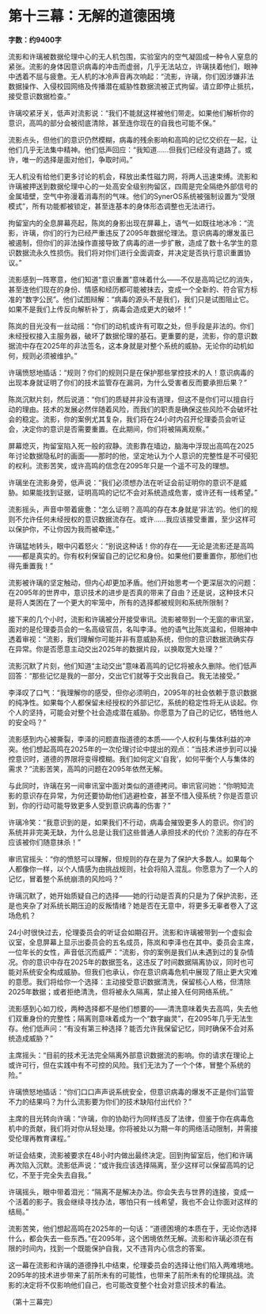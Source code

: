 # 第十三幕：无解的道德困境

**字数：约9400字**

流影和许璃被数据伦理中心的无人机包围，实验室内的空气凝固成一种令人窒息的紧张。流影的身体因意识病毒的冲击而虚弱，几乎无法站立，许璃扶着他们，眼神中透着不屈与疲惫。无人机的冰冷声音再次响起：“流影，许璃，你们因涉嫌非法数据操作、入侵校园网络及传播潜在威胁性数据流被正式拘留。请立即停止抵抗，接受意识数据检查。”

许璃咬紧牙关，低声对流影说：“我们不能就这样被他们带走。如果他们解析你的意识，高鸣的部分会被彻底清除，甚至连你现在的自我也可能不保。”

流影点头，但他们的意识仍然模糊，病毒的残余影响和高鸣的记忆交织在一起，让他们几乎无法集中精神。他们低声回应：“我知道……但我们已经没有退路了。或许，唯一的选择是面对他们，争取时间。”

无人机没有给他们更多讨论的机会，释放出柔性磁力网，将两人迅速束缚。流影和许璃被押送到数据伦理中心的一处高安全级别拘留区，四周是完全隔绝外部信号的金属墙壁，空气中弥漫着消毒剂的气味。他们的SynerOS系统被强制设置为“受限模式”，所有功能都被锁定，甚至连基本的身体形态调整也无法进行。

拘留室内的全息屏幕亮起，陈岚的身影出现在屏幕上，语气一如既往地冰冷：“流影，许璃，你们的行为已经严重违反了2095年数据伦理法。意识病毒的爆发虽已被遏制，但你们的非法操作直接导致了病毒的进一步扩散，造成了数十名学生的意识数据流永久性损伤。我们将对你们进行全面调查，并决定是否执行意识重置协议。”

流影感到一阵寒意，他们知道“意识重置”意味着什么——不仅是高鸣记忆的消失，甚至连他们现在的身份、情感和经历都可能被抹去，变成一个全新的、符合官方标准的“数字公民”。他们试图辩解：“病毒的源头不是我们，我们只是试图阻止它。如果不是我们上传反向解析补丁，病毒会造成更大的破坏！”

陈岚的目光没有一丝动摇：“你们的动机或许有可取之处，但手段是非法的。你们未经授权接入主服务器，破坏了数据伦理的基石。更重要的是，流影，你的意识数据流中存在2025年的非法签名，这本身就是对整个系统的威胁。无论你的动机如何，规则必须被维护。”

许璃愤怒地插话：“规则？你们的规则只是在保护那些掌控技术的人！意识病毒的出现本身就证明了你们的技术监管存在漏洞，为什么受害者反而要承担后果？”

陈岚沉默片刻，然后说道：“你们的质疑并非没有道理，但这不是你们可以擅自行动的理由。技术的发展必然伴随着风险，而我们的职责是确保这些风险不会破坏社会的稳定。流影，你的案例尤其复杂，我们将在24小时内召开伦理委员会听证会，决定你的意识是否需要重置。在此期间，你们将被隔离观察。”

屏幕熄灭，拘留室陷入死一般的寂静。流影靠在墙边，脑海中浮现出高鸣在2025年讨论数据隐私时的画面——那时的他，坚定地认为个人意识的完整性是不可侵犯的权利。流影苦笑，或许高鸣的信念在2095年只是一个遥不可及的理想。

许璃坐在流影身旁，低声说：“我们必须想办法在听证会前证明你的意识不是威胁。如果能找到证据，证明高鸣的记忆不会对系统造成危害，或许还有一线希望。”

流影摇头，声音中带着疲惫：“怎么证明？高鸣的存在本身就是‘非法’的。他们的规则不允许任何未经授权的意识数据流存在。或许……我应该接受重置，至少这样可以保护你，不让你因为我而被牵连。”

许璃猛地转头，眼中闪着怒火：“别说这种话！你的存在——无论是流影还是高鸣——都是真实的。你有权利保留自己的记忆和身份。如果他们要重置你，那他们也得先重置我！”

流影被许璃的坚定触动，但内心却更加矛盾。他们开始思考一个更深层次的问题：在2095年的世界中，意识技术的进步是否真的带来了自由？还是说，这种技术只是将人类困在了一个更大的牢笼中，所有的选择都被规则和系统所限制？

接下来的几个小时，流影和许璃被分开接受审讯。流影被带到一个无窗的审讯室，面对的是伦理委员会的一名高级官员，名叫李泽。他的语气比陈岚温和，但眼神中透着审视：“流影，我们理解你可能并非有意威胁系统，但你的意识数据流确实存在异常。你是否愿意主动交出2025年的数据片段，以换取宽大处理？”

流影沉默了片刻，他们知道“主动交出”意味着高鸣的记忆将被永久删除。他们低声回答：“那些记忆是我的一部分，交出它们就等于交出我自己。我无法接受。”

李泽叹了口气：“我理解你的感受，但你必须明白，2095年的社会依赖于意识数据的纯净性。如果每个人都保留未经授权的外部记忆，系统的稳定性将无从谈起。你个人的坚持，可能会对整个社会造成潜在威胁。你愿意为了自己的记忆，牺牲他人的安全吗？”

流影感到内心被撕裂，李泽的问题直指道德的本质——个人权利与集体利益的冲突。他们想起高鸣在2025年的一次伦理讨论中提出的观点：“当技术进步到可以操控意识时，道德的界限将变得模糊。我们如何定义‘自我’，如何平衡个人与集体的需求？”流影苦笑，高鸣的问题在2095年依然无解。

与此同时，许璃在另一间审讯室中面对类似的道德拷问。审讯官问她：“你明知流影的意识存在异常，为何还要协助他们逃避检查，甚至不惜入侵系统？你是否意识到，你的行动可能导致更多人受到意识病毒的伤害？”

许璃冷笑：“我意识到的是，如果我们不行动，病毒会摧毁更多人的意识。你们的系统并非完美无缺，为什么总是让我们这些普通人承担技术的代价？流影的存在不应该被你们随意抹杀！”

审讯官摇头：“你的愤怒可以理解，但规则的存在是为了保护大多数人。如果每个人都像你一样，以个人情感为由挑战规则，社会将陷入混乱。你愿意为了一个人的记忆，冒着整个系统崩溃的风险吗？”

许璃沉默了，她开始质疑自己的选择——她的行动是否真的只是为了保护流影，还是也夹杂了对系统长期压迫的反叛情绪？她是否在无意中，将更多无辜者卷入了这场危机？

24小时很快过去，伦理委员会的听证会如期召开。流影和许璃被带到一个虚拟会议室，全息屏幕上显示出委员会的五名成员，陈岚和李泽也在其中。委员会主席，一位年长的女性，声音低沉而威严：“流影，你的案例是我们从未遇到过的复杂情况。你的意识中存在2025年的数据签名，这违反了时间数据隔离协议，同时也可能对系统安全构成威胁。但我们也承认，你在意识病毒危机中展现了阻止更大灾难的意愿。我们将给你一个选择：主动接受意识数据清洗，保留核心人格，但清除2025年数据；或者拒绝清洗，但将被永久隔离，禁止接入任何网络系统。”

流影感到心如刀绞，两种选择都不是他们想要的——清洗意味着失去高鸣，失去他们双重身份的完整性；隔离则意味着成为一个“数字幽灵”，在2095年几乎无法生存。他们低声问：“有没有第三种选择？能否允许我保留记忆，同时确保不会对系统造成威胁？”

主席摇头：“目前的技术无法完全隔离外部意识数据流的影响。你的请求在理论上或许可行，但在实践中有不可控的风险。我们无法为了一个个体，冒整个系统的险。”

许璃愤怒地插话：“你们口口声声说系统安全，但意识病毒的爆发不正是你们监管不力的结果吗？为什么流影要为你们的技术缺陷付出代价？”

主席的目光转向许璃：“许璃，你的协助行为同样违反了法律，但鉴于你在病毒危机中的贡献，我们将对你从轻处理。你将被处以为期一年的网络活动限制，并需接受伦理再教育课程。”

听证会结束，流影被要求在48小时内做出最终决定。回到拘留室后，他们和许璃再次陷入沉默。流影低声说：“或许我应该选择隔离，至少这样可以保留高鸣的记忆，不至于完全失去自我。”

许璃摇头，眼中带着泪光：“隔离不是解决办法。你会失去与世界的连接，变成一个活着的影子。我会继续寻找办法，哪怕只有一线希望，我也不会让你面对这样的结局。”

流影苦笑，他们想起高鸣在2025年的一句话：“道德困境的本质在于，无论你选择什么，都会失去一些东西。”在2095年，这个困境依然无解。流影和许璃必须在有限的时间内，找到一个既能保护自我，又不违背内心信念的答案。

这一幕在流影和许璃的道德挣扎中结束，伦理委员会的选择让他们陷入两难境地。2095年的技术进步带来了前所未有的可能性，也带来了前所未有的伦理挑战。流影的决定将不仅影响他们自己，也可能改变整个社会对意识技术的看法。

（第十三幕完） 